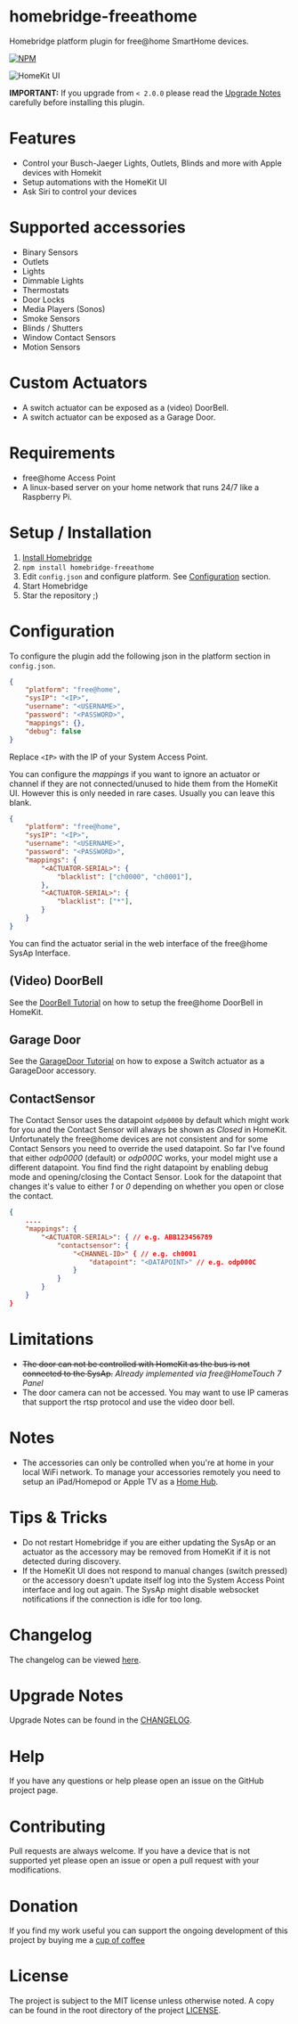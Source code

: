 [Install Homebridge]: https://github.com/nfarina/homebridge#installation
[Install free@home API]: https://github.com/henry-spanka/freeathome-api
[Configuration]: #Configuration

[sstadlberger]: https://github.com/sstadlberger
[Home Hub]: https://support.apple.com/en-us/HT207057

# homebridge-freeathome

Homebridge platform plugin for free@home SmartHome devices.

[![NPM](https://nodei.co/npm/homebridge-freeathome.png?compact=true)](https://npmjs.org/package/homebridge-freeathome)

![HomeKit UI](images/example_homekit_ui.png)

**IMPORTANT:** If you upgrade from `< 2.0.0` please read the [Upgrade Notes](CHANGELOG.md) carefully before installing this plugin.

# Features
* Control your Busch-Jaeger Lights, Outlets, Blinds and more with Apple devices with Homekit
* Setup automations with the HomeKit UI
* Ask Siri to control your devices

# Supported accessories
- Binary Sensors
- Outlets
- Lights
- Dimmable Lights
- Thermostats
- Door Locks
- Media Players (Sonos)
- Smoke Sensors
- Blinds / Shutters
- Window Contact Sensors
- Motion Sensors

# Custom Actuators
- A switch actuator can be exposed as a (video) DoorBell.
- A switch actuator can be exposed as a Garage Door.

# Requirements
* free@home Access Point
* A linux-based server on your home network that runs 24/7 like a Raspberry Pi.

# Setup / Installation
1. [Install Homebridge]
2. `npm install homebridge-freeathome`
3. Edit `config.json` and configure platform. See [Configuration](#configuration) section.
4. Start Homebridge
5. Star the repository ;)

# Configuration

To configure the plugin add the following json in the platform section in `config.json`.
```json
{
    "platform": "free@home",
    "sysIP": "<IP>",
    "username": "<USERNAME>",
    "password": "<PASSWORD>",
    "mappings": {},
    "debug": false
}
```

Replace `<IP>` with the IP of your System Access Point.

You can configure the *mappings* if you want to ignore an actuator or channel if they are not connected/unused to hide them from the HomeKit UI. However this is only needed in rare cases. Usually you can leave this blank.

```json
{
    "platform": "free@home",
    "sysIP": "<IP>",
    "username": "<USERNAME>",
    "password": "<PASSWORD>",
    "mappings": {
        "<ACTUATOR-SERIAL>": {
            "blacklist": ["ch0000", "ch0001"],
        },
        "<ACTUATOR-SERIAL>": {
            "blacklist": ["*"],
        }
    }
}
```

You can find the actuator serial in the web interface of the free@home SysAp Interface.

## (Video) DoorBell
See the [DoorBell Tutorial](docs/DoorBellTutorial.md) on how to setup the free@home DoorBell in HomeKit.

## Garage Door
See the [GarageDoor Tutorial](docs/GarageDoorTutorial.md) on how to expose a Switch actuator as a GarageDoor accessory.

## ContactSensor

The Contact Sensor uses the datapoint `odp0000` by default which might work for you and the Contact Sensor will always be shown as *Closed* in HomeKit. Unfortunately the free@home devices are not consistent and for some Contact Sensors you need to override the used datapoint. So far I've found that either *odp0000* (default) or *odp000C* works, your model might use a different datapoint. You find find the right datapoint by enabling debug mode and opening/closing the Contact Sensor. Look for the datapoint that changes it's value to either *1* or *0* depending on whether you open or close the contact.

```json
{
    ....
    "mappings": {
        "<ACTUATOR-SERIAL>": { // e.g. ABB123456789
            "contactsensor": {
                "<CHANNEL-ID>" { // e.g. ch0001
                    "datapoint": "<DATAPOINT>" // e.g. odp000C
                }
            }
        }
    }
}
```

# Limitations
* ~~The door can not be controlled with HomeKit as the bus is not connected to the SysAp.~~
*Already implemented via free@HomeTouch 7 Panel*
* The door camera can not be accessed. You may want to use IP cameras that support the rtsp protocol and use
the video door bell.

# Notes
* The accessories can only be controlled when you're at home in your local WiFi network.
To manage your accessories remotely you need to setup an iPad/Homepod or Apple TV as a [Home Hub].

# Tips & Tricks
* Do not restart Homebridge if you are either updating the SysAp or an actuator as the accessory may be removed from
HomeKit if it is not detected during discovery.
* If the HomeKit UI does not respond to manual changes (switch pressed) or the accessory doesn't update itself log into the System Access Point interface and log out again. The SysAp might disable websocket notifications if the connection is idle for too long.

# Changelog
The changelog can be viewed [here](CHANGELOG.md).

# Upgrade Notes
Upgrade Notes can be found in the [CHANGELOG](CHANGELOG.md).

# Help
If you have any questions or help please open an issue on the GitHub project page.

# Contributing
Pull requests are always welcome. If you have a device that is not supported yet please open an issue or open a pull request with
your modifications.

# Donation
If you find my work useful you can support the ongoing development of this project by buying me a [cup of coffee](https://www.paypal.me/Hspanka)

# License
The project is subject to the MIT license unless otherwise noted. A copy can be found in the root directory of the project [LICENSE](LICENSE).

